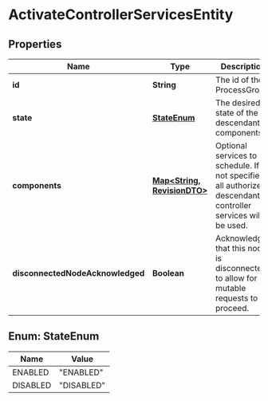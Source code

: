 # ActivateControllerServicesEntity

## Properties
Name | Type | Description | Notes
------------ | ------------- | ------------- | -------------
**id** | **String** | The id of the ProcessGroup |  [optional]
**state** | [**StateEnum**](#StateEnum) | The desired state of the descendant components |  [optional]
**components** | [**Map&lt;String, RevisionDTO&gt;**](RevisionDTO.md) | Optional services to schedule. If not specified, all authorized descendant controller services will be used. |  [optional]
**disconnectedNodeAcknowledged** | **Boolean** | Acknowledges that this node is disconnected to allow for mutable requests to proceed. |  [optional]

<a name="StateEnum"></a>
## Enum: StateEnum
Name | Value
---- | -----
ENABLED | &quot;ENABLED&quot;
DISABLED | &quot;DISABLED&quot;
